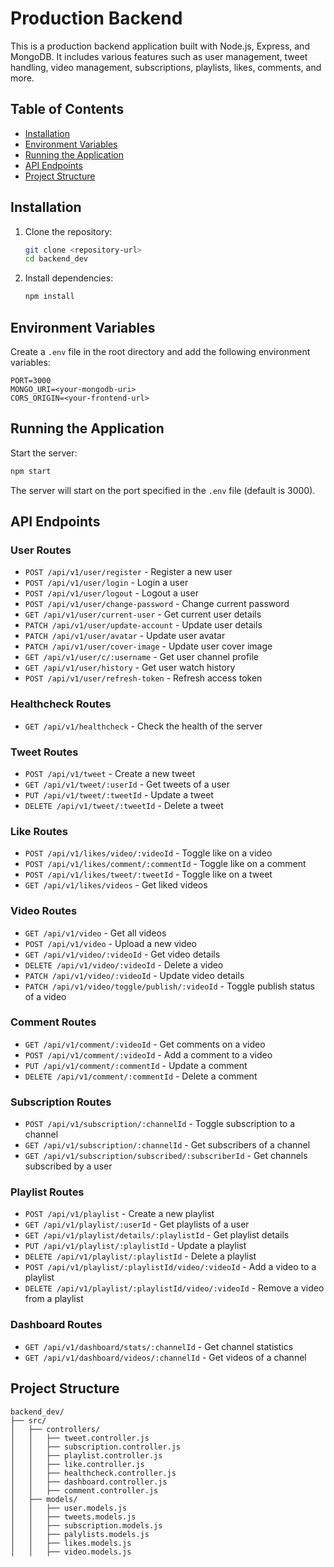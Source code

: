# Production Backend

This is a production backend application built with Node.js, Express, and MongoDB. It includes various features such as user management, tweet handling, video management, subscriptions, playlists, likes, comments, and more.

## Table of Contents

- [Installation](#installation)
- [Environment Variables](#environment-variables)
- [Running the Application](#running-the-application)
- [API Endpoints](#api-endpoints)
- [Project Structure](#project-structure)

## Installation

1. Clone the repository:
    ```sh
    git clone <repository-url>
    cd backend_dev
    ```

2. Install dependencies:
    ```sh
    npm install
    ```

## Environment Variables

Create a `.env` file in the root directory and add the following environment variables:

```
PORT=3000
MONGO_URI=<your-mongodb-uri>
CORS_ORIGIN=<your-frontend-url>
```

## Running the Application

Start the server:
```sh
npm start
```

The server will start on the port specified in the `.env` file (default is 3000).

## API Endpoints

### User Routes
- `POST /api/v1/user/register` - Register a new user
- `POST /api/v1/user/login` - Login a user
- `POST /api/v1/user/logout` - Logout a user
- `POST /api/v1/user/change-password` - Change current password
- `GET /api/v1/user/current-user` - Get current user details
- `PATCH /api/v1/user/update-account` - Update user details
- `PATCH /api/v1/user/avatar` - Update user avatar
- `PATCH /api/v1/user/cover-image` - Update user cover image
- `GET /api/v1/user/c/:username` - Get user channel profile
- `GET /api/v1/user/history` - Get user watch history
- `POST /api/v1/user/refresh-token` - Refresh access token

### Healthcheck Routes
- `GET /api/v1/healthcheck` - Check the health of the server

### Tweet Routes
- `POST /api/v1/tweet` - Create a new tweet
- `GET /api/v1/tweet/:userId` - Get tweets of a user
- `PUT /api/v1/tweet/:tweetId` - Update a tweet
- `DELETE /api/v1/tweet/:tweetId` - Delete a tweet

### Like Routes
- `POST /api/v1/likes/video/:videoId` - Toggle like on a video
- `POST /api/v1/likes/comment/:commentId` - Toggle like on a comment
- `POST /api/v1/likes/tweet/:tweetId` - Toggle like on a tweet
- `GET /api/v1/likes/videos` - Get liked videos

### Video Routes
- `GET /api/v1/video` - Get all videos
- `POST /api/v1/video` - Upload a new video
- `GET /api/v1/video/:videoId` - Get video details
- `DELETE /api/v1/video/:videoId` - Delete a video
- `PATCH /api/v1/video/:videoId` - Update video details
- `PATCH /api/v1/video/toggle/publish/:videoId` - Toggle publish status of a video

### Comment Routes
- `GET /api/v1/comment/:videoId` - Get comments on a video
- `POST /api/v1/comment/:videoId` - Add a comment to a video
- `PUT /api/v1/comment/:commentId` - Update a comment
- `DELETE /api/v1/comment/:commentId` - Delete a comment

### Subscription Routes
- `POST /api/v1/subscription/:channelId` - Toggle subscription to a channel
- `GET /api/v1/subscription/:channelId` - Get subscribers of a channel
- `GET /api/v1/subscription/subscribed/:subscriberId` - Get channels subscribed by a user

### Playlist Routes
- `POST /api/v1/playlist` - Create a new playlist
- `GET /api/v1/playlist/:userId` - Get playlists of a user
- `GET /api/v1/playlist/details/:playlistId` - Get playlist details
- `PUT /api/v1/playlist/:playlistId` - Update a playlist
- `DELETE /api/v1/playlist/:playlistId` - Delete a playlist
- `POST /api/v1/playlist/:playlistId/video/:videoId` - Add a video to a playlist
- `DELETE /api/v1/playlist/:playlistId/video/:videoId` - Remove a video from a playlist

### Dashboard Routes
- `GET /api/v1/dashboard/stats/:channelId` - Get channel statistics
- `GET /api/v1/dashboard/videos/:channelId` - Get videos of a channel

## Project Structure

```
backend_dev/
├── src/
│   ├── controllers/
│   │   ├── tweet.controller.js
│   │   ├── subscription.controller.js
│   │   ├── playlist.controller.js
│   │   ├── like.controller.js
│   │   ├── healthcheck.controller.js
│   │   ├── dashboard.controller.js
│   │   ├── comment.controller.js
│   ├── models/
│   │   ├── user.models.js
│   │   ├── tweets.models.js
│   │   ├── subscription.models.js
│   │   ├── palylists.models.js
│   │   ├── likes.models.js
│   │   ├── video.models.js